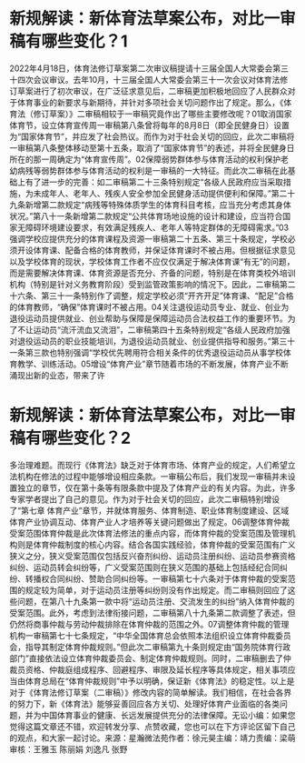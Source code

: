 # 新规解读：新体育法草案公布，对比一审稿有哪些变化？1

2022年4月18日，体育法修订草案第二次审议稿提请十三届全国人大常委会第三十四次会议审议。去年10月，十三届全国人大常委会第三十一次会议对体育法修订草案进行了初次审议，在广泛征求意见后，二审稿更加积极地回应了人民群众对于体育事业的新要求与新期待，并针对多项社会关切问题作出了规定。那么，《体育法（修订草案）》二审稿相较于一审稿究竟作出了哪些主要修改呢？01取消国家体育节，设立体育宣传周一审稿第八条曾将每年的8月8日（即全民健身日）设置为“国家体育节”，并应发了社会热议。而作为对于社会关切的回应，此次二审稿将一审稿第八条整体移动至第十五条，取消了“国家体育节”的表述，并将全民健身日所在的那一周确定为“体育宣传周”。02保障弱势群体参与体育活动的权利保护老幼病残等弱势群体参与体育活动的权利是一审稿的一大特征。而此次二审稿在此基础上有了进一步的完善：如二审稿第二十三条特别规定“各级人民政府应当采取措施，为未成年人、老年人、残疾人安全参加全民健身活动提供便利和保障。”第二十九条新增第二款规定“病残等特殊体质学生的体育科目考核，应当充分考虑其身体状况。”第八十一条新增第二款规定“公共体育场地设施的设计和建设，应当符合国家无障碍环境建设要求，有效满足残疾人、老年人等特定群体的无障碍需求。”03强调学校应提供充分的体育课程及资源一审稿第二十五条、第三十条规定，学校必须开设体育课、配备合格的体育教师，并保证体育课时不被占用。但根据征求意见以及学校体育的现状，学校体育工作者不应仅仅满足于解决体育课“有无”的问题，而是需要解决体育课、体育资源是否充分、齐备的问题，特别是在体育类校外培训机构（特别是针对义务教育阶段）受到监管政策影响的情况下。因此，二审稿第二十六条、第三十一条特别作了调整，规定学校必须“开齐开足”体育课、“配足”合格的体育教师，“确保”体育课时不被占用。04关注退役运动员专业、就业、创业为退役运动员提供就业、创业帮助与保障是保障运动员合法权益工作的重要环节。为了不让运动员“流汗流血又流泪”，二审稿第四十五条特别规定“各级人民政府加强对退役运动员的职业技能培训，为退役运动员就业、创业提供指导和服务。”第三十一条第三款也特别强调“学校优先聘用符合相关条件的优秀退役运动员从事学校体育教学、训练活动。05增设“体育产业”章节随着市场的不断发展，体育产业不断涌现出新的业态，带来了许

# 新规解读：新体育法草案公布，对比一审稿有哪些变化？2

多治理难题。而现行《体育法》缺乏对于体育市场、体育产业的规定，人们希望立法机构在修法的过程中能够增设相应条款。一审稿公布后，我们发现一审稿并未设置独立的章节，仅在第十条等有限条款中提及了体育产业的有关内容。为此，许多专家学者提出了自己的意见。作为对于社会关切的回应，此次二审稿特别增设了“第七章 体育产业”章节，并就体育服务、体育制造、职业体育制度建设、区域体育产业协调互动、体育产业人才培养等关键问题做出了规定。06调整体育仲裁受案范围体育仲裁是此次体育法修法的重点内容，而体育仲裁的受案范围及管理机构则是体育仲裁制度的核心内容。结合各国实践经验，体育仲裁的受案范围有广义狭义之分，狭义受案范围仅包括反兴奋剂纠纷、运动员注册纠纷、运动员参赛资格纠纷、运动员转会纠纷等，广义受案范围则在狭义范围的基础上包括经纪合同纠纷、转播权合同纠纷、赞助合同纠纷等。一审稿第七十六条对于体育仲裁的受案范围的规定较为简单，对于运动员注册等纠纷则没有作出规定。而二审稿则回应了这些问题，在第八十九条第一款中将“运动员注册、交流发生的纠纷”纳入体育仲裁的受案范围。此外，考虑到法律衔接问题，二审稿第八十九条第二款调整了表述，但仍然将商事仲裁与劳动仲裁排除在体育仲裁的范围之外。07调整体育仲裁的管理机构一审稿第七十七条规定，“中华全国体育总会依照本法组织设立体育仲裁委员会，指导其制定体育仲裁规则。”但此次二审稿第九十条则规定由“国务院体育行政部门”直接依法设立体育仲裁委员会、制定体育仲裁规则。同时，二审稿删去了仲裁员资格、仲裁庭组成程序、回避程序、审限及延长程序等具体规定，相关事项应当由体育总局在“体育仲裁规则”中予以明确，保证新《体育法》的稳定性。以上是对于《体育法修订草案（二审稿）》修改内容的简单解读。我们相信，在社会各界的努力下，新《体育法》能够妥善回应各方关切、处理好体育产业面临的各类问题，并为中国体育事业的健康、长远发展提供充分的法律保障。无讼小编：如果您觉得这篇文章还不错，欢迎转发分享、点赞收藏，您也可以在下方评论区留下自己的观点，和大家一起讨论。来源：星瀚微法苑作者：徐元昊主编：靖力责编：梁萌审核：王雅玉 陈丽娟 刘逸凡 张野

